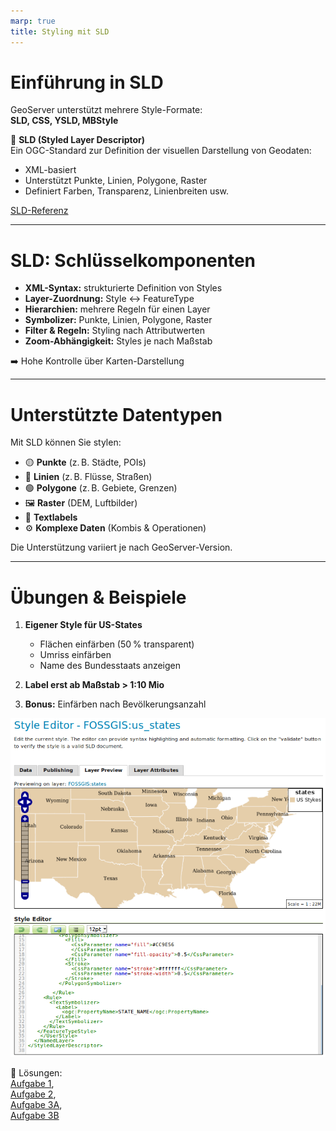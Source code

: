 ```yaml
---
marp: true
title: Styling mit SLD
---
```


# Einführung in SLD

GeoServer unterstützt mehrere Style-Formate:  
**SLD, CSS, YSLD, MBStyle**

📘 **SLD (Styled Layer Descriptor)**  
Ein OGC-Standard zur Definition der visuellen Darstellung von Geodaten:

- XML-basiert
- Unterstützt Punkte, Linien, Polygone, Raster
- Definiert Farben, Transparenz, Linienbreiten usw.

[SLD-Referenz](https://docs.geoserver.org/stable/en/user/styling/sld/reference/index.html#sld-reference)

---

# SLD: Schlüsselkomponenten

- **XML-Syntax:** strukturierte Definition von Styles
- **Layer-Zuordnung:** Style ↔ FeatureType
- **Hierarchien:** mehrere Regeln für einen Layer
- **Symbolizer:** Punkte, Linien, Polygone, Raster
- **Filter & Regeln:** Styling nach Attributwerten
- **Zoom-Abhängigkeit:** Styles je nach Maßstab

➡️ Hohe Kontrolle über Karten-Darstellung

---

# Unterstützte Datentypen

Mit SLD können Sie stylen:

- 🟡 **Punkte** (z. B. Städte, POIs)  
- 🔵 **Linien** (z. B. Flüsse, Straßen)  
- 🟢 **Polygone** (z. B. Gebiete, Grenzen)  
- 🖼️ **Raster** (DEM, Luftbilder)  
- 📝 **Textlabels**  
- ⚙️ **Komplexe Daten** (Kombis & Operationen)

Die Unterstützung variiert je nach GeoServer-Version.

---

# Übungen & Beispiele

1. **Eigener Style für US-States**  
   - Flächen einfärben (50 % transparent)  
   - Umriss einfärben  
   - Name des Bundesstaats anzeigen

2. **Label erst ab Maßstab > 1:10 Mio**

3. **Bonus:** Einfärben nach Bevölkerungsanzahl

![Beispiel-Style](../assets/style1.png)

🔗 Lösungen:  
[Aufgabe 1](../assets/style-example-1.sld),  
[Aufgabe 2](../assets/style-example-2.sld),  
[Aufgabe 3A](../assets/style-example-3a.sld),  
[Aufgabe 3B](../assets/style-example-3b.sld)
